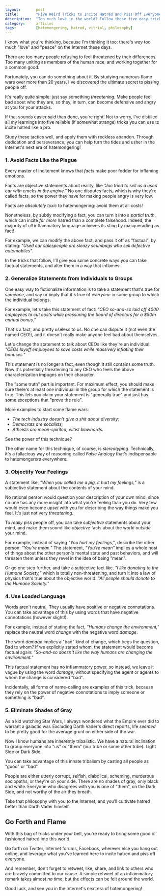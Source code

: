 ```yaml
---
layout:       post
title:        "Five Weird Tricks to Incite Hatred and Piss Off Everyone"
description:  "Too much love in the world? Follow these five easy tricks to inflaming emotions and making enemies."
category:     articles
tags:         [hatemongering, hatred, vitriol, philosophy]
---
```


I know what you're thinking, because I'm thinking it too: there's *way* too much "love" and "peace" on the Internet these days. 

There are too many people refusing to feel threatened by their differences. Too many uniting as members of the human race, and working together for a common good.

Fortunately, you can do something about it. By studying numerous flame wars over more than 20 years, I've discovered the ultimate secret to pissing people off.

It's really quite simple: just say something *threatening*. Make people feel bad about who they are, so they, in turn, can become defensive and angry at you for your attacks.

If that sounds easier said than done, you're right! Not to worry, I've distilled all my learnings into five reliable (if somewhat strange) tricks you can use to incite hatred like a pro.

Study these tactics well, and apply them with reckless abandon. Through dedication and perseverance, you can help turn the tides and usher in the Internet's next era of hatemongering!

### 1. Avoid Facts Like the Plague

Every master of incitement knows that *facts* make poor fodder for inflaming emotions. 

Facts are objective statements about reality, like *"Joe tried to sell us a used car with cracks in the engine."* No one disputes facts, which is why they're called facts, so the power they have for making people angry is very low.

Facts are *absolutely toxic* to hatemongering: avoid them at all costs! 

Nonetheless, by subtly modifying a fact, you can turn it into a *partial truth*, which can incite *far more* hatred than a complete falsehood. Indeed, the majority of *all* inflammatory language achieves its sting by masquerading as fact!

For example, we can modify the above fact, and pass it off as "factual", by stating: *"Used car salespeople are sleazy scumbags who sell defective automobiles"*.

In the tricks that follow, I'll give you some concrete ways you can take factual statements, and alter them in a way that inflames.

### 2. Generalize Statements from Individuals to Groups

One easy way to fictionalize information is to take a statement that's true for *someone*, and say or imply that it's true of *everyone* in some group to which the individual belongs.

For example, let's take this statement of fact: *"CEO so-and-so laid off 4000 employees to cut costs while pressuring the board of directors for a $50m annual bonus."*

That's a fact, and pretty useless to us. No one can dispute it (not even the named CEO!), and it doesn't really make anyone feel bad about themselves.

Let's change the statement to talk about CEOs like they're an individual: *"CEOs layoff employees to save costs while massively inflating their bonuses."*

This statement is no longer a fact, even though it still contains some truth. Now it's potentially threatening to any CEO who feels the above characterization impugns on their character.

The "some truth" part is important. For maximum effect, you should make sure there's at least *one* individual in the group for which the statement is true. This lets you claim your statement is "generally true" and just has some exceptions that "prove the rule".

More examples to start some flame wars:

 * *The tech industry doesn't give a shit about diversity;*
 * *Democrats are socalists;*
 * *Atheists are mean-spirited, elitist blowhards.*

See the power of this technique?

The other name for this technique, of course, is *stereotyping*. Technically, it's a fallacious way of reasoning called *False Analogy* that's indispensable to hatemongerers everywhere.

### 3. Objectify Your Feelings

A statement like, *"When you called me a pig, it hurt my feelings,"* is a subjective statement about the contents of your mind.

No rational person would question your description of your own mind, since no one has any more insight into what you're feeling than you do. Very few would even become *upset* with you for describing the way things make you feel. It's just not very *threatening*.

To *really* piss people off, you can take *subjective* statements about your mind, and make them sound like *objective* facts about the world *outside* your mind.

For example, instead of saying *"You hurt my feelings,"*, describe the other person: *"You're mean."* The statement, *"You're mean"* implies a whole host of things about the other person's mental state and past behaviors, and will threaten them unless they revel in the idea of being "mean".

Or go one step further, and take a subjective fact like, *"I like donating to the Humane Society,"* which is totally non-threatening, and turn it into a law of physics that's true about the objective world: *"All people should donate to the Humane Society."*

### 4. Use Loaded Language

Words aren't neutral. They usually have positive or negative connotations. You can take advantage of this by using words that have negative connotations (however slight!).

For example, instead of stating the fact, *"Humans change the environment,"* replace the neutral word *change* with the negative word *damage*.

The word *damage* implies a "bad" kind of change, which begs the question, Bad to whom? If we explicitly stated whom, the statement would become factual again: *"So-and-so doesn't like the way humans are changing the environment."*

This factual statement has no inflammatory power, so instead, we leave it vague by using the word *damage*, without specifying the agent or agents to whom the change is considered "bad".

Incidentally, all forms of name-calling are examples of this trick, because they rely on the power of negative connotations to imply someone or something is "bad".

### 5. Eliminate Shades of Gray

As a kid watching Star Wars, I always wondered what the Empire ever did to warrant a galactic war. Excluding Darth Vader's direct reports, life *seemed* to be pretty good for the average grunt on either side of the war.

Now I know humans are inherently tribalistic. We have a natural inclination to group everyone into "us" or "them" (our tribe or some other tribe). Light Side or Dark Side.

You can take advantage of this innate tribalism by casting all people as "good" or "bad". 

People are either utterly corrupt, selfish, diabolical, scheming, murderous sociopaths, or they're on your side. There are no shades of gray, only black and white. Everyone who disagrees with you is one of "them", on the Dark Side, and not worthy of the air they breath.

Take that philosophy with you to the Internet, and you'll cultivate hatred better than Darth Vader himself.

## Go Forth and Flame

With this bag of tricks under your belt, you're ready to bring some good ol' fashioned hatred into this world.

Go forth on Twitter, Internet forums, Facebook, wherever else you hang out online, and leverage what you've learned here to incite hatred and piss off everyone.

And remember, don't forget to retweet, like, share, and link to others who are bravely committed to our cause. A simple retweet of an inflammatory remark takes almost *no* time, but the effects can be felt around the world.

Good luck, and see you in the Internet's next era of hatemongering!

